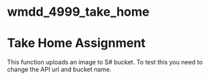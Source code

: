# wmdd_4999_take_home
# Take Home Assignment

This function uploads an image to S# bucket. To test this you need to change the API url and bucket name.
